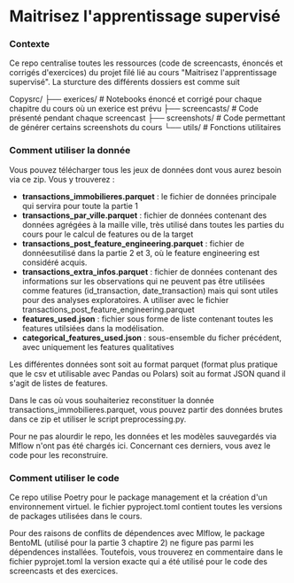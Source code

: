 # Maitrisez l'apprentissage supervisé


### Contexte

Ce repo centralise toutes les ressources (code de screencasts, énoncés et corrigés d'exercices) du projet filé lié au cours "Maitrisez l'apprentissage supervisé". La sturcture des différents dossiers est comme suit

Copysrc/
├── exerices/                # Notebooks énoncé et corrigé pour chaque chapitre du cours où un exerice est prévu
├── screencasts/         # Code présenté pendant chaque screencast
├── screenshots/           # Code permettant de générer certains screenshots du cours
└── utils/               # Fonctions utilitaires



### Comment utiliser la donnée

Vous pouvez télécharger tous les jeux de données dont vous aurez besoin via ce zip. Vous y trouverez :
* **transactions_immobilieres.parquet** : le fichier de données principale qui servira pour toute la partie 1 
* **transactions_par_ville.parquet** : fichier de données contenant des données agrégées à la maille ville, très utilisé dans toutes les parties du cours pour le calcul de features ou de la target
* **transactions_post_feature_engineering.parquet** : fichier de donnéesutilisé dans la partie 2 et 3, où le feature engineering est considéré acquis. 
* **transactions_extra_infos.parquet** : fichier de données contenant des informations sur les observations qui ne peuvent pas être utilisées comme features (id_transaction, date_transaction) mais qui sont utiles pour des analyses exploratoires. A utiliser avec le fichier transactions_post_feature_engineering.parquet
* **features_used.json** : fichier sous forme de liste contenant toutes les features utilsiées dans la modélisation. 
* **categorical_features_used.json** : sous-ensemble du ficher précédent, avec uniquement les features qualitatives 

Les différentes données sont soit au format parquet (format plus pratique que le csv et utilisable avec Pandas ou Polars) soit au format JSON quand il s'agit de listes de features.


Dans le cas où vous souhaiteriez reconstituer la donnée transactions_immobilieres.parquet, vous pouvez partir des données brutes dans ce zip et utiliser le script preprocessing.py.

Pour ne pas alourdir le repo, les données et les modèles sauvegardés via Mlflow n'ont pas été chargés ici. Concernant ces derniers, vous avez le code pour les reconstruire. 

### Comment utiliser le code

Ce repo utilise Poetry pour le package management et la création d'un environnement virtuel. le fichier pyproject.toml contient toutes les versions de packages utilisées dans le cours. 

Pour des raisons de conflits de dépendences avec Mlflow, le package BentoML (utilisé pour la partie 3 chaptire 2) ne figure pas parmi les dépendences installées. Toutefois, vous trouverez en commentaire dans le fichier pyprojet.toml la version exacte qui a été utilisé pour le code des screencasts et des exercices.

